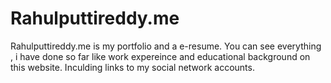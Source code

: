 <h1>Rahulputtireddy.me</h1>

<p>Rahulputtireddy.me is my portfolio and a e-resume. 
You can see everything , i have done so far like work expereince and educational background on this website.
Inculding links to my social network accounts.</p>
